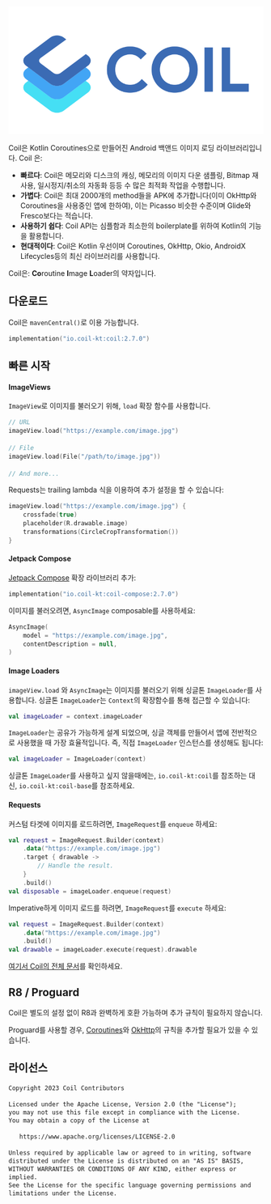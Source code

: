 ﻿![Coil](logo.svg)

Coil은 Kotlin Coroutines으로 만들어진 Android 백앤드 이미지 로딩 라이브러리입니다. Coil 은:

-   **빠르다**: Coil은 메모리와 디스크의 캐싱, 메모리의 이미지 다운 샘플링, Bitmap 재사용, 일시정지/취소의 자동화 등등 수 많은 최적화 작업을 수행합니다.
-   **가볍다**: Coil은 최대 2000개의 method들을 APK에 추가합니다(이미 OkHttp와 Coroutines을 사용중인 앱에 한하여), 이는 Picasso 비슷한 수준이며 Glide와 Fresco보다는 적습니다.
-   **사용하기 쉽다**: Coil API는 심플함과 최소한의 boilerplate를 위하여 Kotlin의 기능을 활용합니다.
-   **현대적이다**: Coil은 Kotlin 우선이며 Coroutines, OkHttp, Okio, AndroidX Lifecycles등의 최신 라이브러리를 사용합니다.

Coil은: **Co**routine **I**mage **L**oader의 약자입니다.

## 다운로드

Coil은 `mavenCentral()`로 이용 가능합니다.

```kotlin
implementation("io.coil-kt:coil:2.7.0")
```

## 빠른 시작

#### ImageViews

`ImageView`로 이미지를 불러오기 위해, `load` 확장 함수를 사용합니다.

```kotlin
// URL
imageView.load("https://example.com/image.jpg")

// File
imageView.load(File("/path/to/image.jpg"))

// And more...
```

Requests는 trailing lambda 식을 이용하여 추가 설정을 할 수 있습니다:

```kotlin
imageView.load("https://example.com/image.jpg") {
    crossfade(true)
    placeholder(R.drawable.image)
    transformations(CircleCropTransformation())
}
```

#### Jetpack Compose

[Jetpack Compose](https://developer.android.com/jetpack/compose) 확장 라이브러리 추가:

```kotlin
implementation("io.coil-kt:coil-compose:2.7.0")
```

이미지를 불러오려면, `AsyncImage` composable를 사용하세요:

```kotlin
AsyncImage(
    model = "https://example.com/image.jpg",
    contentDescription = null,
)
```

#### Image Loaders

`imageView.load` 와 `AsyncImage`는 이미지를 불러오기 위해 싱글톤 `ImageLoader`를 사용합니다. 싱글톤 `ImageLoader`는 `Context`의 확장함수를 통해 접근할 수 있습니다:

```kotlin
val imageLoader = context.imageLoader
```

`ImageLoader`는 공유가 가능하게 설계 되었으며, 싱글 객체를 만들어서 앱에 전반적으로 사용했을 때 가장 효율적입니다. 즉, 직접 `ImageLoader` 인스턴스를 생성해도 됩니다:

```kotlin
val imageLoader = ImageLoader(context)
```

싱글톤 `ImageLoader`를 사용하고 싶지 않을때에는, `io.coil-kt:coil`를 참조하는 대신, `io.coil-kt:coil-base`를 참조하세요.

#### Requests

커스텀 타겟에 이미지를 로드하려면, `ImageRequest`를 `enqueue` 하세요:

```kotlin
val request = ImageRequest.Builder(context)
    .data("https://example.com/image.jpg")
    .target { drawable ->
        // Handle the result.
    }
    .build()
val disposable = imageLoader.enqueue(request)
```

Imperative하게 이미지 로드를 하려면, `ImageRequest`를 `execute` 하세요:

```kotlin
val request = ImageRequest.Builder(context)
    .data("https://example.com/image.jpg")
    .build()
val drawable = imageLoader.execute(request).drawable
```

[여기서 Coil의 전체 문서](https://coil-kt.github.io/coil/)를 확인하세요.

## R8 / Proguard

Coil은 별도의 설정 없이 R8과 완벽하게 호환 가능하며 추가 규칙이 필요하지 않습니다.

Proguard를 사용할 경우, [Coroutines](https://github.com/Kotlin/kotlinx.coroutines/blob/master/kotlinx-coroutines-core/jvm/resources/META-INF/proguard/coroutines.pro)와 [OkHttp](https://github.com/square/okhttp/blob/master/okhttp/src/jvmMain/resources/META-INF/proguard/okhttp3.pro)의 규칙을 추가할 필요가 있을 수 있습니다.

## 라이선스

    Copyright 2023 Coil Contributors

    Licensed under the Apache License, Version 2.0 (the "License");
    you may not use this file except in compliance with the License.
    You may obtain a copy of the License at

       https://www.apache.org/licenses/LICENSE-2.0

    Unless required by applicable law or agreed to in writing, software
    distributed under the License is distributed on an "AS IS" BASIS,
    WITHOUT WARRANTIES OR CONDITIONS OF ANY KIND, either express or implied.
    See the License for the specific language governing permissions and
    limitations under the License.
